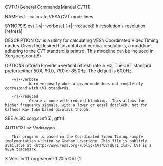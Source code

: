 CVT(1)                                                                                                                                          General Commands Manual                                                                                                                                          CVT(1)

NAME
       cvt - calculate VESA CVT mode lines

SYNOPSIS
       cvt [-v|--verbose] [-r|--reduced] h-resolution v-resolution [refresh]

DESCRIPTION
       Cvt is a utility for calculating VESA Coordinated Video Timing modes.  Given the desired horizontal and vertical resolutions, a modeline adhering to the CVT standard is printed. This modeline can be included in Xorg xorg.conf(5)

OPTIONS
       refresh Provide a vertical refresh rate in Hz.  The CVT standard prefers either 50.0, 60.0, 75.0 or 85.0Hz.  The default is 60.0Hz.

       -v|--verbose
               Warn verbosely when a given mode does not completely correspond with CVT standards.

       -r|--reduced
               Create a mode with reduced blanking.  This allows for higher frequency signals, with a lower or equal dotclock. Not for Cathode Ray Tube based displays though.

SEE ALSO
       xorg.conf(5), gtf(1)

AUTHOR
       Luc Verhaegen.

       This program is based on the Coordinated Video Timing sample implementation written by Graham Loveridge. This file is publicly available at <http://www.vesa.org/Public/CVT/CVTd6r1.xls>. CVT is a VESA trademark.

X Version 11                                                                                                                                       xorg-server 1.20.5                                                                                                                                            CVT(1)
